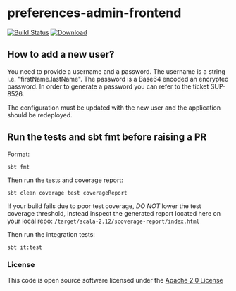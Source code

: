 # preferences-admin-frontend

[![Build Status](https://travis-ci.org/hmrc/preferences-admin-frontend.svg)](https://travis-ci.org/hmrc/preferences-admin-frontend) [ ![Download](https://api.bintray.com/packages/hmrc/releases/preferences-admin-frontend/images/download.svg) ](https://bintray.com/hmrc/releases/preferences-admin-frontend/_latestVersion)

## How to add a new user?

You need to provide a username and a password.
The username is a string i.e. "firstName.lastName".
The password is a Base64 encoded an encrypted password. In order to generate a password you can refer to the ticket SUP-8526.

The configuration must be updated with the new user and the application should be redeployed.

## Run the tests and sbt fmt before raising a PR

Format:

`sbt fmt`

Then run the tests and coverage report:

`sbt clean coverage test coverageReport`

If your build fails due to poor test coverage, *DO NOT* lower the test coverage threshold, instead inspect the generated report located here on your local repo: `/target/scala-2.12/scoverage-report/index.html`

Then run the integration tests:

`sbt it:test`


### License

This code is open source software licensed under the [Apache 2.0 License]("http://www.apache.org/licenses/LICENSE-2.0.html")
